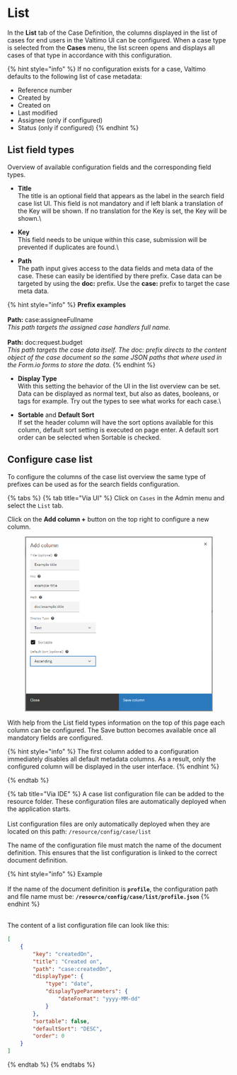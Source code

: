 # List

In the **List** tab of the Case Definition, the columns displayed in the list of cases for end users in the Valtimo UI can be configured. When a case type is selected from the **Cases** menu, the list screen opens and displays all cases of that type in accordance with this configuration.

{% hint style="info" %}
If no configuration exists for a case, Valtimo defaults to the following list of case metadata:

* Reference number
* Created by
* Created on
* Last modified
* Assignee (only if configured)
* Status (only if configured)
{% endhint %}

## List field types

Overview of available configuration fields and the corresponding field types.

* **Title**\
  The title is an optional field that appears as the label in the search field case list UI. This field is not mandatory and if left blank a translation of the Key will be shown. If no translation for the Key is set, the Key will be shown.\

* **Key**\
  This field needs to be unique within this case, submission will be prevented if duplicates are found.\

* **Path**\
  The path input gives access to the data fields and meta data of the case. These can easily be identified by there prefix. Case data can be targeted by using the **doc:** prefix. Use the **case:** prefix to target the case meta data.

{% hint style="info" %}
**Prefix examples**\
\
**Path:** case:assigneeFullname\
_This path targets the assigned case handlers full name._\
\
**Path:** doc:request.budget\
_This path targets the case data itself. The doc: prefix directs to the content object of the case document so the same JSON paths that where used in the Form.io forms to store the data._
{% endhint %}

* **Display Type**\
  With this setting the behavior of the UI in the list overview can be set. Data can be displayed as normal text, but also as dates, booleans, or tags for example. Try out the types to see what works for each case.\

* **Sortable** and **Default Sort**\
  If set the header column will have the sort options available for this column, default sort setting is executed on page enter. A default sort order can be selected when Sortable is checked.

## Configure case list

To configure the columns of the case list overview the same type of prefixes can be used as for the search fields configuration.

{% tabs %}
{% tab title="Via UI" %}
Click on `Cases` in the Admin menu and select the `List` tab.

Click on the **Add column +** button on the top right to configure a new column.

<figure><img src="../../.gitbook/assets/image (46).png" alt=""><figcaption></figcaption></figure>

With help from the List field types information on the top of this page each column can be configured. The Save button becomes available once all mandatory fields are configured.

{% hint style="info" %}
The first column added to a configuration immediately disables all default metadata columns. As a result, only the configured column will be displayed in the user interface.
{% endhint %}


{% endtab %}

{% tab title="Via IDE" %}
A case list configuration file can be added to the resource folder. These configuration files are automatically deployed when the application starts.\
\
List configuration files are only automatically deployed when they are located on this path: `/resource/config/case/list`

The name of the configuration file must match the name of the document definition. This ensures that the list configuration is linked to the correct document definition.

{% hint style="info" %}
Example\
\
If the name of the document definition is **`profile`**, the configuration path and file name must be: **`/resource/config/case/list/profile.json`**
{% endhint %}

\
The content of a list configuration file can look like this:

```json
[
    {
        "key": "createdOn",
        "title": "Created on",
        "path": "case:createdOn",
        "displayType": {
            "type": "date",
            "displayTypeParameters": {
                "dateFormat": "yyyy-MM-dd"
            }
        },
        "sortable": false,
        "defaultSort": "DESC",
        "order": 0
    }
]
```
{% endtab %}
{% endtabs %}
